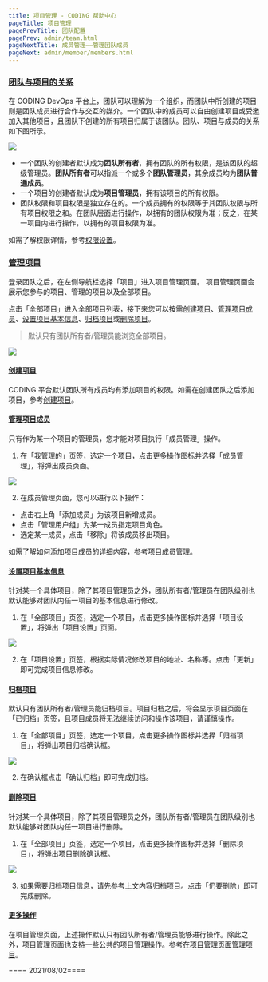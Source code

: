 ```yaml
---
title: 项目管理 - CODING 帮助中心
pageTitle: 项目管理
pagePrevTitle: 团队配置
pagePrev: admin/team.html
pageNextTitle: 成员管理——管理团队成员
pageNext: admin/member/members.html
---
```


### [团队与项目的关系](#relation)

在 CODING DevOps 平台上，团队可以理解为一个组织，而团队中所创建的项目则是团队成员进行合作与交互的媒介。一个团队中的成员可以自由创建项目或受邀加入其他项目，且团队下创建的所有项目归属于该团队。团队、项目与成员的关系如下图所示。

![](https://help-assets.codehub.cn/enterprise/20210802145723.png)

*   一个团队的创建者默认成为**团队所有者**，拥有团队的所有权限，是该团队的超级管理员。**团队所有者**可以指派一个或多个**团队管理员**，其余成员均为**团队普通成员**。
*   一个项目的创建者默认成为**项目管理员**，拥有该项目的所有权限。
*   团队权限和项目权限是独立存在的。一个成员拥有的权限等于其团队权限与所有项目权限之和。在团队层面进行操作，以拥有的团队权限为准；反之，在某一项目内进行操作，以拥有的项目权限为准。

如需了解权限详情，参考[权限设置](/docs/admin/permission.html)。

### [管理项目](#manage)

登录团队之后，在左侧导航栏选择「项目」进入项目管理页面。
项目管理页面会展示您参与的项目、管理的项目以及全部项目。

点击「全部项目」进入全部项目列表，接下来您可以按需[创建项目](#add)、[管理项目成员](#add)、[设置项目基本信息](#set)、[归档项目](#archive)或[删除项目](#delete)。

>默认只有团队所有者/管理员能浏览全部项目。

![](https://help-assets.codehub.cn/enterprise/20210802171124.png)

#### [创建项目](#add)

CODING 平台默认团队所有成员均有添加项目的权限。如需在创建团队之后添加项目，参考[创建项目](/docs/project-settings/project.html#create)。

#### [管理项目成员](#member)

只有作为某一个项目的管理员，您才能对项目执行「成员管理」操作。

1.  在「我管理的」页签，选定一个项目，点击更多操作图标并选择「成员管理」，将弹出成员页面。

![](https://help-assets.codehub.cn/enterprise/20210804104046.png)

2.  在成员管理页面，您可以进行以下操作：

*   点击右上角「添加成员」为该项目新增成员。
*   点击「管理用户组」为某一成员指定项目角色。
*   选定某一成员，点击「移除」将该成员移出项目。

如需了解如何添加项目成员的详细内容，参考[项目成员管理](/docs/project-settings/members.html)。
#### [设置项目基本信息](#set)

针对某一个具体项目，除了其项目管理员之外，团队所有者/管理员在团队级别也默认能够对团队内任一项目的基本信息进行修改。


1.  在「全部项目」页签，选定一个项目，点击更多操作图标并选择「项目设置」，将弹出「项目设置」页面。

![](https://help-assets.codehub.cn/enterprise/20210803095417.png)

2.  在「项目设置」页签，根据实际情况修改项目的地址、名称等。点击「更新」即可完成项目信息修改。

#### [归档项目](#archive)

默认只有团队所有者/管理员能归档项目。项目归档之后，将会显示项目页面在「已归档」页签，且项目成员将无法继续访问和操作该项目，请谨慎操作。
1.  在「全部项目」页签，选定一个项目，点击更多操作图标并选择「归档项目」，将弹出项目归档确认框。

![](https://help-assets.codehub.cn/enterprise/20210803095511.png)

2.  在确认框点击「确认归档」即可完成归档。

#### [删除项目](#delete)

针对某一个具体项目，除了其项目管理员之外，团队所有者/管理员在团队级别也默认能够对团队内任一项目进行删除。

1.  在「全部项目」页签，选定一个项目，点击更多操作图标并选择「删除项目」，将弹出项目删除确认框。

![](https://help-assets.codehub.cn/enterprise/20210803095551.png)


3.  如果需要归档项目信息，请先参考上文内容[归档项目](#archive)。点击「仍要删除」即可完成删除。

#### [更多操作](#more)

在项目管理页面，上述操作默认只有团队所有者/管理员能够进行操作。除此之外，项目管理页面也支持一些公共的项目管理操作。参考[在项目管理页面管理项目](/docs/project-settings/project.html#overview)。


==== 2021/08/02====
